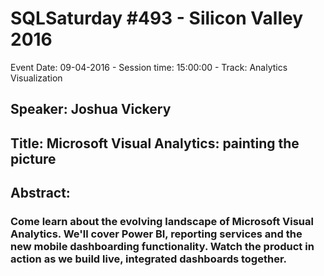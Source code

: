 # SQLSaturday #493 - Silicon Valley 2016
Event Date: 09-04-2016 - Session time: 15:00:00 - Track: Analytics  Visualization
## Speaker: Joshua Vickery
## Title: Microsoft Visual Analytics: painting the picture
## Abstract:
### Come learn about the evolving landscape of Microsoft Visual Analytics.  We'll cover Power BI, reporting services and the new mobile dashboarding functionality.  Watch the product in action as we build live, integrated dashboards together.  
